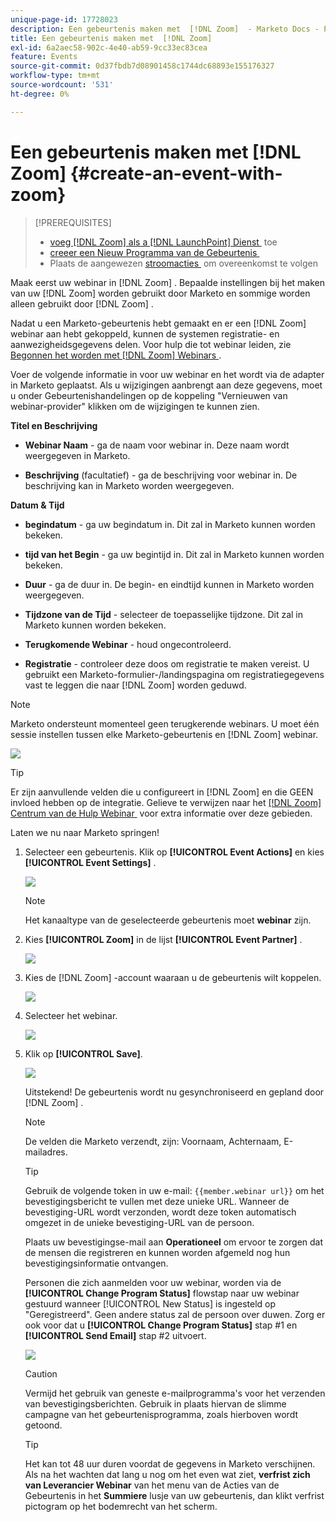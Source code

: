```yaml
---
unique-page-id: 17728023
description: Een gebeurtenis maken met  [!DNL Zoom]  - Marketo Docs - Productdocumentatie
title: Een gebeurtenis maken met  [!DNL Zoom]
exl-id: 6a2aec58-902c-4e40-ab59-9cc33ec83cea
feature: Events
source-git-commit: 0d37fbdb7d08901458c1744dc68893e155176327
workflow-type: tm+mt
source-wordcount: '531'
ht-degree: 0%

---
```


# Een gebeurtenis maken met [!DNL Zoom] {#create-an-event-with-zoom}

>[!PREREQUISITES]
>
>* [&#x200B; voeg  [!DNL Zoom]  als a [!DNL LaunchPoint]  Dienst &#x200B;](/help/marketo/product-docs/administration/additional-integrations/add-zoom-as-a-launchpoint-service.md) toe
>* [&#x200B; creeer een Nieuw Programma van de Gebeurtenis &#x200B;](/help/marketo/product-docs/demand-generation/events/understanding-events/create-a-new-event-program.md)
>* Plaats de aangewezen [&#x200B; stroomacties &#x200B;](/help/marketo/product-docs/core-marketo-concepts/smart-campaigns/flow-actions/add-a-flow-step-to-a-smart-campaign.md) om overeenkomst te volgen

Maak eerst uw webinar in [!DNL Zoom] . Bepaalde instellingen bij het maken van uw [!DNL Zoom] worden gebruikt door Marketo en sommige worden alleen gebruikt door [!DNL Zoom] .

Nadat u een Marketo-gebeurtenis hebt gemaakt en er een [!DNL Zoom] webinar aan hebt gekoppeld, kunnen de systemen registratie- en aanwezigheidsgegevens delen. Voor hulp die tot webinar leiden, zie [&#x200B; Begonnen het worden met  [!DNL Zoom]  Webinars &#x200B;](https://support.zoom.us/hc/en-us/articles/200917029-Getting-Started-With-Webinar).

Voer de volgende informatie in voor uw webinar en het wordt via de adapter in Marketo geplaatst. Als u wijzigingen aanbrengt aan deze gegevens, moet u onder Gebeurtenishandelingen op de koppeling &quot;Vernieuwen van webinar-provider&quot; klikken om de wijzigingen te kunnen zien.

**Titel en Beschrijving**

* **Webinar Naam** - ga de naam voor webinar in. Deze naam wordt weergegeven in Marketo.

* **Beschrijving** (facultatief) - ga de beschrijving voor webinar in. De beschrijving kan in Marketo worden weergegeven.

**Datum &amp; Tijd**

* **begindatum** - ga uw begindatum in. Dit zal in Marketo kunnen worden bekeken.

* **tijd van het Begin** - ga uw begintijd in. Dit zal in Marketo kunnen worden bekeken.

* **Duur** - ga de duur in. De begin- en eindtijd kunnen in Marketo worden weergegeven.

* **Tijdzone van de Tijd** - selecteer de toepasselijke tijdzone. Dit zal in Marketo kunnen worden bekeken.

* **Terugkomende Webinar** - houd ongecontroleerd.

* **Registratie** - controleer deze doos om registratie te maken vereist. U gebruikt een Marketo-formulier-/landingspagina om registratiegegevens vast te leggen die naar [!DNL Zoom] worden geduwd.

>[!NOTE]
>
>Marketo ondersteunt momenteel geen terugkerende webinars. U moet één sessie instellen tussen elke Marketo-gebeurtenis en [!DNL Zoom] webinar.

![](assets/overview2.png)

>[!TIP]
>
>Er zijn aanvullende velden die u configureert in [!DNL Zoom] en die GEEN invloed hebben op de integratie. Gelieve te verwijzen naar het [[!DNL Zoom]  Centrum van de Hulp Webinar &#x200B;](https://support.zoom.us/hc/en-us/sections/200324965-Video-Webinar) voor extra informatie over deze gebieden.

Laten we nu naar Marketo springen!

1. Selecteer een gebeurtenis. Klik op **[!UICONTROL Event Actions]** en kies **[!UICONTROL Event Settings]** .

   ![](assets/image2015-5-14-14-3a53-3a10-1.png)

   >[!NOTE]
   >
   >Het kanaaltype van de geselecteerde gebeurtenis moet **webinar** zijn.

1. Kies **[!UICONTROL Zoom]** in de lijst **[!UICONTROL Event Partner]** .

   ![](assets/eventsettings1.png)

1. Kies de [!DNL Zoom] -account waaraan u de gebeurtenis wilt koppelen.

   ![](assets/selectaccount.png)

1. Selecteer het webinar.

   ![](assets/selectevent.png)

1. Klik op **[!UICONTROL Save]**.

   ![](assets/eventsettingssave.png)

   Uitstekend! De gebeurtenis wordt nu gesynchroniseerd en gepland door [!DNL Zoom] .

   >[!NOTE]
   >
   >De velden die Marketo verzendt, zijn: Voornaam, Achternaam, E-mailadres.

   >[!TIP]
   >
   >Gebruik de volgende token in uw e-mail: `{{member.webinar url}}` om het bevestigingsbericht te vullen met deze unieke URL. Wanneer de bevestiging-URL wordt verzonden, wordt deze token automatisch omgezet in de unieke bevestiging-URL van de persoon.
   >
   >Plaats uw bevestigingse-mail aan **Operationeel** om ervoor te zorgen dat de mensen die registreren en kunnen worden afgemeld nog hun bevestigingsinformatie ontvangen.

   Personen die zich aanmelden voor uw webinar, worden via de **[!UICONTROL Change Program Status]** flowstap naar uw webinar gestuurd wanneer [!UICONTROL New Status] is ingesteld op &quot;Geregistreerd&quot;. Geen andere status zal de persoon over duwen. Zorg er ook voor dat u **[!UICONTROL Change Program Status]** stap #1 en **[!UICONTROL Send Email]** stap #2 uitvoert.

   ![](assets/goto-webinar-1.png)

   >[!CAUTION]
   >
   >Vermijd het gebruik van geneste e-mailprogramma&#39;s voor het verzenden van bevestigingsberichten. Gebruik in plaats hiervan de slimme campagne van het gebeurtenisprogramma, zoals hierboven wordt getoond.

   >[!TIP]
   >
   >Het kan tot 48 uur duren voordat de gegevens in Marketo verschijnen. Als na het wachten dat lang u nog om het even wat ziet, **verfrist zich van Leverancier Webinar** van het menu van de Acties van de Gebeurtenis in het **Summiere** lusje van uw gebeurtenis, dan klikt verfrist pictogram op het bodemrecht van het scherm.
